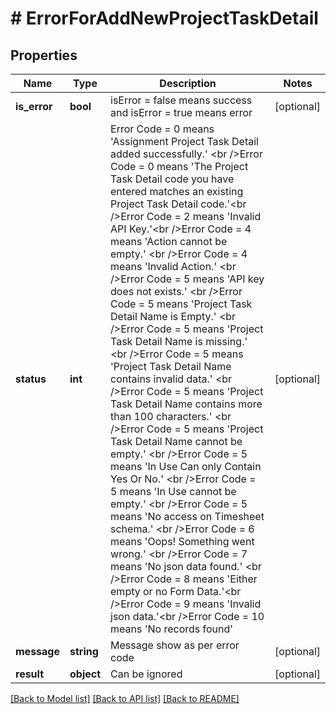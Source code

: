 # # ErrorForAddNewProjectTaskDetail

## Properties

Name | Type | Description | Notes
------------ | ------------- | ------------- | -------------
**is_error** | **bool** | isError &#x3D; false means success and isError &#x3D; true means error | [optional]
**status** | **int** | Error Code &#x3D; 0 means &#39;Assignment Project Task Detail added successfully.&#39; &lt;br /&gt;Error Code &#x3D; 0 means &#39;The Project Task Detail code you have entered matches an existing Project Task Detail code.&#39;&lt;br /&gt;Error Code &#x3D; 2 means &#39;Invalid API Key.&#39;&lt;br /&gt;Error Code &#x3D; 4 means &#39;Action cannot be empty.&#39; &lt;br /&gt;Error Code &#x3D; 4 means &#39;Invalid Action.&#39; &lt;br /&gt;Error Code &#x3D; 5 means &#39;API key does not exists.&#39; &lt;br /&gt;Error Code &#x3D; 5 means &#39;Project Task Detail Name is Empty.&#39; &lt;br /&gt;Error Code &#x3D; 5 means &#39;Project Task Detail Name is missing.&#39; &lt;br /&gt;Error Code &#x3D; 5 means &#39;Project Task Detail Name contains invalid data.&#39; &lt;br /&gt;Error Code &#x3D; 5 means &#39;Project Task Detail Name contains more than 100 characters.&#39; &lt;br /&gt;Error Code &#x3D; 5 means &#39;Project Task Detail Name cannot be empty.&#39; &lt;br /&gt;Error Code &#x3D; 5 means &#39;In Use Can only Contain Yes Or No.&#39; &lt;br /&gt;Error Code &#x3D; 5 means &#39;In Use cannot be empty.&#39; &lt;br /&gt;Error Code &#x3D; 5 means &#39;No access on Timesheet schema.&#39; &lt;br /&gt;Error Code &#x3D; 6 means &#39;Oops! Something went wrong.&#39; &lt;br /&gt;Error Code &#x3D; 7 means &#39;No json data found.&#39; &lt;br /&gt;Error Code &#x3D; 8 means &#39;Either empty or no Form Data.&#39;&lt;br /&gt;Error Code &#x3D; 9 means &#39;Invalid json data.&#39;&lt;br /&gt;Error Code &#x3D; 10 means &#39;No records found&#39; | [optional]
**message** | **string** | Message show as per error code | [optional]
**result** | **object** | Can be ignored | [optional]

[[Back to Model list]](../../README.md#models) [[Back to API list]](../../README.md#endpoints) [[Back to README]](../../README.md)
